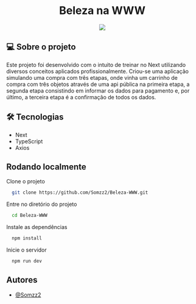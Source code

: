 <h1 align="center"> Beleza na WWW </h1>

<p align="center">
<img src="https://img.shields.io/badge/release%20date-november-green" />
</p>

<h2>💻 Sobre o projeto</h2>

Este projeto foi desenvolvido com o intuito de treinar no Next utilizando diversos conceitos aplicados profissionalmente.
Criou-se uma aplicação simulando uma compra com três etapas, onde vinha um carrinho de compra com três objetos através de uma api pública na primeira etapa, a segunda etapa consistindo em informar os dados para pagamento e, por último, a terceira etapa é a confirmação de todos os dados. 


<h2>🛠 Tecnologias</h2>

* Next
* TypeScript
* Axios



## Rodando localmente

Clone o projeto

```bash
  git clone https://github.com/Somzz2/Beleza-WWW.git
```

Entre no diretório do projeto

```bash
  cd Beleza-WWW
```

Instale as dependências

```bash
  npm install
```

Inicie o servidor

```bash
  npm run dev
```



## Autores

- [@Somzz2](https://github.com/Somzz2/)


